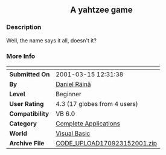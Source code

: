﻿<div align="center">

## A yahtzee game


</div>

### Description

Well, the name says it all, doesn't it?
 
### More Info
 


<span>             |<span>
---                |---
**Submitted On**   |2001-03-15 12:31:38
**By**             |[Daniel Räinä](https://github.com/Planet-Source-Code/PSCIndex/blob/master/ByAuthor/daniel-r-in.md)
**Level**          |Beginner
**User Rating**    |4.3 (17 globes from 4 users)
**Compatibility**  |VB 6\.0
**Category**       |[Complete Applications](https://github.com/Planet-Source-Code/PSCIndex/blob/master/ByCategory/complete-applications__1-27.md)
**World**          |[Visual Basic](https://github.com/Planet-Source-Code/PSCIndex/blob/master/ByWorld/visual-basic.md)
**Archive File**   |[CODE\_UPLOAD170923152001\.zip](https://github.com/Planet-Source-Code/daniel-r-in-a-yahtzee-game__1-21655/archive/master.zip)








